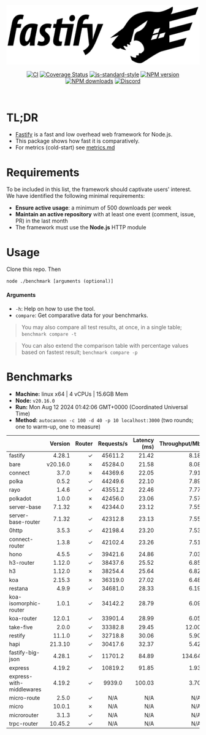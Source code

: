 <div align="center">
  <img src="https://github.com/fastify/graphics/raw/HEAD/fastify-landscape-outlined.svg" width="650" height="auto"/>
</div>

<div align="center">

[![CI](https://github.com/fastify/fastify/workflows/ci/badge.svg)](https://github.com/fastify/fastify/actions/workflows/ci.yml)
[![Coverage Status](https://coveralls.io/repos/github/fastify/fastify/badge.svg?branch=master)](https://coveralls.io/github/fastify/fastify?branch=master)
[![js-standard-style](https://img.shields.io/badge/code%20style-standard-brightgreen.svg?style=flat)](http://standardjs.com/)
[![NPM version](https://img.shields.io/npm/v/fastify.svg?style=flat)](https://www.npmjs.com/package/fastify)
[![NPM downloads](https://img.shields.io/npm/dm/fastify.svg?style=flat)](https://www.npmjs.com/package/fastify) [![Discord](https://img.shields.io/discord/725613461949906985)](https://discord.gg/fastify)

</div>
<br />

# TL;DR

* [Fastify](https://github.com/fastify/fastify) is a fast and low overhead web framework for Node.js.
* This package shows how fast it is comparatively.
* For metrics (cold-start) see [metrics.md](./METRICS.md)

# Requirements

To be included in this list, the framework should captivate users' interest. We have identified the following minimal requirements:
- **Ensure active usage**: a minimum of 500 downloads per week
- **Maintain an active repository** with at least one event (comment, issue, PR) in the last month
- The framework must use the **Node.js** HTTP module

# Usage

Clone this repo. Then 

```
node ./benchmark [arguments (optional)]
```

#### Arguments

* `-h`: Help on how to use the tool.
* `compare`: Get comparative data for your benchmarks.

> You may also compare all test results, at once, in a single table; `benchmark compare -t`

> You can also extend the comparison table with percentage values based on fastest result; `benchmark compare -p`
# Benchmarks

* __Machine:__ linux x64 | 4 vCPUs | 15.6GB Mem
* __Node:__ `v20.16.0`
* __Run:__ Mon Aug 12 2024 01:42:06 GMT+0000 (Coordinated Universal Time)
* __Method:__ `autocannon -c 100 -d 40 -p 10 localhost:3000` (two rounds; one to warm-up, one to measure)

|                          | Version  | Router | Requests/s | Latency (ms) | Throughput/Mb |
| :--                      | --:      | --:    | :-:        | --:          | --:           |
| fastify                  | 4.28.1   | ✓      | 45611.2    | 21.42        | 8.18          |
| bare                     | v20.16.0 | ✗      | 45284.0    | 21.58        | 8.08          |
| connect                  | 3.7.0    | ✗      | 44369.6    | 22.05        | 7.91          |
| polka                    | 0.5.2    | ✓      | 44249.6    | 22.10        | 7.89          |
| rayo                     | 1.4.6    | ✓      | 43551.2    | 22.46        | 7.77          |
| polkadot                 | 1.0.0    | ✗      | 42456.0    | 23.06        | 7.57          |
| server-base              | 7.1.32   | ✗      | 42344.0    | 23.12        | 7.55          |
| server-base-router       | 7.1.32   | ✓      | 42312.8    | 23.13        | 7.55          |
| 0http                    | 3.5.3    | ✓      | 42198.4    | 23.20        | 7.53          |
| connect-router           | 1.3.8    | ✓      | 42102.4    | 23.26        | 7.51          |
| hono                     | 4.5.5    | ✓      | 39421.6    | 24.86        | 7.03          |
| h3-router                | 1.12.0   | ✓      | 38437.6    | 25.52        | 6.85          |
| h3                       | 1.12.0   | ✗      | 38254.4    | 25.64        | 6.82          |
| koa                      | 2.15.3   | ✗      | 36319.0    | 27.02        | 6.48          |
| restana                  | 4.9.9    | ✓      | 34681.0    | 28.33        | 6.19          |
| koa-isomorphic-router    | 1.0.1    | ✓      | 34142.2    | 28.79        | 6.09          |
| koa-router               | 12.0.1   | ✓      | 33901.4    | 28.99        | 6.05          |
| take-five                | 2.0.0    | ✓      | 33382.8    | 29.45        | 12.00         |
| restify                  | 11.1.0   | ✓      | 32718.8    | 30.06        | 5.90          |
| hapi                     | 21.3.10  | ✓      | 30417.6    | 32.37        | 5.42          |
| fastify-big-json         | 4.28.1   | ✓      | 11701.2    | 84.89        | 134.64        |
| express                  | 4.19.2   | ✓      | 10819.2    | 91.85        | 1.93          |
| express-with-middlewares | 4.19.2   | ✓      | 9939.0     | 100.03       | 3.70          |
| micro-route              | 2.5.0    | ✓      | N/A        | N/A          | N/A           |
| micro                    | 10.0.1   | ✗      | N/A        | N/A          | N/A           |
| microrouter              | 3.1.3    | ✓      | N/A        | N/A          | N/A           |
| trpc-router              | 10.45.2  | ✓      | N/A        | N/A          | N/A           |
